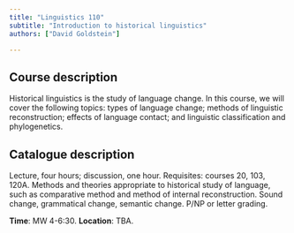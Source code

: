 ```yaml
---
title: "Linguistics 110"
subtitle: "Introduction to historical linguistics"
authors: ["David Goldstein"]

---
```


## Course description

Historical linguistics is the study of language change. In this course, we will cover the following topics: types of language change; methods of linguistic reconstruction; effects of language contact; and linguistic classification and phylogenetics. 

## Catalogue description


Lecture, four hours; discussion, one hour. Requisites: courses 20, 103, 120A. Methods and theories appropriate to historical study of language, such as comparative method and method of internal reconstruction. Sound change, grammatical change, semantic change. P/NP or letter grading.



**Time**: MW 4-6:30.
**Location**: TBA.
